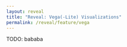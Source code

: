 ```yaml
---
layout: reveal
title: "Reveal: Vega(-Lite) Visualizations"
permalink: /reveal/feature/vega
---
```

TODO: bababa